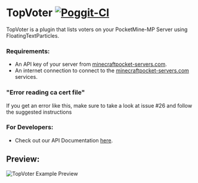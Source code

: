 # TopVoter [![Poggit-CI](https://poggit.pmmp.io/ci.badge/SalmonDE/TopVoter/TopVoter)](https://poggit.pmmp.io/ci/SalmonDE/TopVoter/TopVoter)

TopVoter is a plugin that lists voters on your PocketMine-MP Server using FloatingTextParticles.

### **Requirements:**
- An API key of your server from [minecraftpocket-servers.com](minecraftpocket-servers.com).
- An internet connection to connect to the [minecraftpocket-servers.com](minecraftpocket-servers.com) services.

### **"Error reading ca cert file"**
If you get an error like this, make sure to take a look at issue #26 and follow the suggested instructions

### **For Developers:**
- Check out our API Documentation [here](https://github.com/SalmonDE/TopVoter/wiki/API-Documentation).

## **Preview**:

![TopVoter Example Preview](https://projects.aericio.net/github/TopVoter/TopVoterExample.png)
